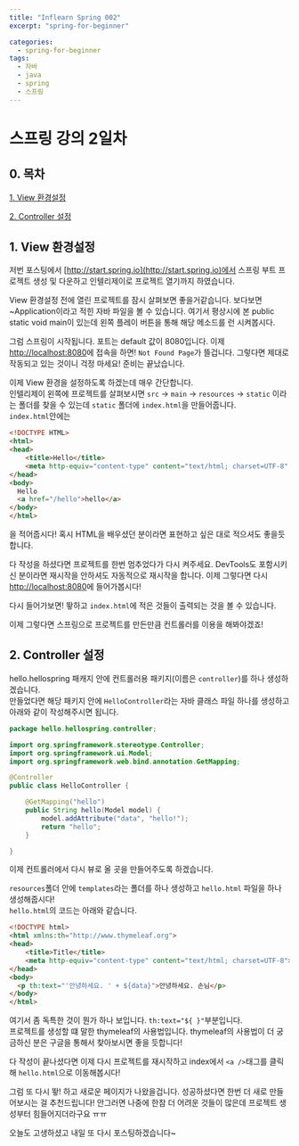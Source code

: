 ```yaml
---
title: "Inflearn Spring 002"
excerpt: "spring-for-beginner"

categories:
  - spring-for-beginner
tags:
  - 자바
  - java
  - spring
  - 스프링
---
```


# 스프링 강의 2일차

## 0. 목차

[1. View 환경설정](#1)

[2. Controller 설정](#2)

## 1. View 환경설정

저번 포스팅에서 [http://start.spring.io](http://start.spring.io)에서 스프링 부트 프로젝트 생성 및 다운하고 인텔리제이로 프로젝트 열기까지 하였습니다.

View 환경설정 전에 열린 프로젝트를 잠시 살펴보면 좋을거같습니다. 보다보면 ~Application이라고 적힌 자바 파일을 볼 수 있습니다. 여기서 평상시에 본 public static void main이 있는데 왼쪽 플레이 버튼을 통해 해당 메소드를 런 시켜봅시다.

그럼 스프링이 시작됩니다. 포트는 default 값이 8080입니다. 이제 [http://localhost:8080](http://localhost:8080)에 접속을 하면! `Not Found Page`가 뜰겁니다. 그렇다면 제대로 작동되고 있는 것이니 걱정 마세요! 준비는 끝났습니다.

이제 View 환경을 설정하도록 하겠는데 매우 간단합니다.  
인텔리제이 왼쪽에 프로젝트를 살펴보시면 `src` -> `main` -> `resources` -> `static` 이라는 폴더를 찾을 수 있는데 `static` 폴더에 `index.html`을 만들어줍니다.  
`index.html`안에는  
```HTML
<!DOCTYPE HTML>
<html>
<head>
    <title>Hello</title>
    <meta http-equiv="content-type" content="text/html; charset=UTF-8" />
</head>
<body>
  Hello
  <a href="/hello">hello</a>
</body>
</html>
```
을 적어줍시다! 혹시 HTML을 배우셨던 분이라면 표현하고 싶은 대로 적으셔도 좋을듯합니다.

다 작성을 하셨다면 프로젝트를 한번 멈추었다가 다시 켜주세요. DevTools도 포함시키신 분이라면 재시작을 안하셔도 자동적으로 재시작을 합니다. 이제 그렇다면 다시 [http://localhost:8080](http://localhost:8080)에 들어가봅시다!

다시 들어가보면! 뙇하고 `index.html`에 적은 것들이 출력되는 것을 볼 수 있습니다.

이제 그렇다면 스프링으로 프로젝트를 만든만큼 컨트롤러를 이용을 해봐야겠죠!

## 2. Controller 설정

hello.hellospring 패캐지 안에 컨트롤러용 패키지(이름은 `controller`)를 하나 생성하겠습니다.  
만들었다면 해당 패키지 안에 `HelloController`라는 자바 클래스 파일 하나를 생성하고 아래와 같이 작성해주시면 됩니다.   
```java
package hello.hellospring.controller;

import org.springframework.stereotype.Controller;
import org.springframework.ui.Model;
import org.springframework.web.bind.annotation.GetMapping;

@Controller
public class HelloController {

    @GetMapping("hello")
    public String hello(Model model) {
        model.addAttribute("data", "hello!");
        return "hello";
    }

}
```  
이제 컨트롤러에서 다시 뷰로 올 곳을 만들어주도록 하겠습니다.

`resources`폴더 안에 `templates`라는 폴더를 하나 생성하고 `hello.html` 파일을 하나 생성해줍시다!  
`hello.html`의 코드는 아래와 같습니다.  
```HTML
<!DOCTYPE html>
<html xmlns:th="http://www.thymeleaf.org">
<head>
    <title>Title</title>
    <meta http-equiv="content-type" content="text/html; charset=UTF-8">
</head>
<body>
  <p th:text="'안녕하세요. ' + ${data}">안녕하세요. 손님</p>
</body>
</html>
```  
여기서 좀 독특한 것이 뭔가 하나 보입니다. `th:text="${ }"`부분입니다.  
프로젝트를 생성할 떄 말한 thymeleaf의 사용법입니다. thymeleaf의 사용법이 더 궁금하신 분은 구글을 통해서 찾아보시면 좋을 듯합니다!

다 작성이 끝나셨다면 이제 다시 프로젝트를 재시작하고 index에서 `<a />`태그를 클릭해 `hello.html`으로 이동해봅시다!

그럼 또 다시 뙇! 하고 새로운 페이지가 나왔을겁니다. 성공하셨다면 한번 더 새로 만들어보시는 걸 추천드립니다! 안그러면 나중에 한참 더 어려운 것들이 많은데 프로젝트 생성부터 힘들어지더라구요 ㅠㅠ

오늘도 고생하셨고 내일 또 다시 포스팅하겠습니다~
